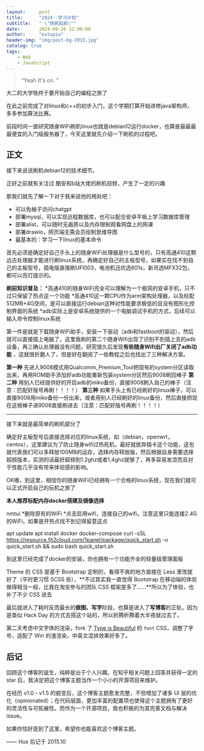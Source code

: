 ```yaml
---
layout:     post
title:      "2024--学习计划"
subtitle:   " \"扬帆起航\""
date:       2024-09-26 12:00:00
author:     "eutopia"
header-img: "img/post-bg-2015.jpg"
catalog: true
tags:
    - Web
    - JavaScript
---
```


> “Yeah It's on. ”


大二的大学牲终于要开始自己的编程之旅了


在此之前完成了对linux和c++的初步入门，这个学期打算开始进修java架构师，多多参加算法比赛。

前段时间一直研究随身WiFi刷机linux也就是debian12运行docker，也算是最最最最便宜的入门级服务器了，今天这里就先介绍一下刷机的过程吧。


<p id = "build"></p>

## 正文


接下来说说刷机debian12的技术细节。  

正好之前就有关注过 酷安和b站大佬的刷机视频，产生了一定的兴趣

那我们就先了解一下对于我来说他的用处吧：

* 可以免梯子访问chatgpt
* 部署mysql，可以实现远程数据库，也可以配合安卓平板上学习数据库管理
* 部署alist，可以随时无画质以及内存限制观看网盘上的网课
* 部署drawio，网页端无需会员绘制思维导图
* 最基本的：学习一下linux的基本命令



首先必须是确定好自己手头上的随身WiFi处理器是什么型号的，只有高通410这颗远古处理器才能进行刷linux系统，再确定好自己的主板型号，如果实在找不到自己的主板型号，插电版直接刷UFI003，电池机迅优选601s，新讯选MFX32包，都可以亮灯提示的。


**刷前知识普及：**
*高通410的随身WiFi完全可以理解为一个极简的安卓手机，只不过只保留了热点这一个功能
*高通410这一颗CPU作为arm架构处理器，以及标配512MB+4G空间，是可以直接运行debian这种对性能要求极低的且没有图形化控制界面的系统
*adb实际上是安卓系统提供的一个电脑调试手机的方式，后续可以输入命令控制linux系统


第一件是就是下载随身WiFi助手，安装一下驱动（adb和fastboot的驱动），然后就可以直接插上电脑了，这里我刷的第二个随身Wifi出现了识别不到插上去的adb设备，再三确认处理器没有问题，研究很久后发现**有些随身Wifi出厂关闭了adb功能** ，这就很折磨人了，但是好在翻阅了一些教程之后也找出了三种解决方案。  

**第一种**
先进入9008模式用Qualcomm_Premium_Tool把现有的system分区读取出来，再用ROM助手添加好adb功能重新包装system分区然后9008刷回棒子
**第二种**
用别人已经提供好的开启adb的miko备份，直接9008刷入自己的棒子（注意：匹配好版号再刷！！！！）
**第三种**
如果手头上有已经刷好的linux棒子，可以直接9008用miko备份一份出来，或者用别人已经刷好的linux备份，然后直接把现在这根棒子进9008直接刷进去（注意：匹配好版号再刷！！！！）

---

接下来就是最简单的刷机部分了

确定好主板型号后直接选择对应的linux系统，如（debian，openwrt，centos），这里建议为了防止随身wifi过热死机，最好就放弃插卡这个功能，这也就代表我们可以多释放100MB的运存，选择内存释放版，然后根据自身需要选择超频版本，实测的话最好超频到1.2ghz或者1,4ghz就够了，再多容易发烫而且对于性能几乎没有带来体验感的影响。


OK嗷，到这里，相信你的随身WiFi已经拥有一个合格的linux系统，现在我们就可以正式开启自己的玩机之旅了

**本人推荐标配内存docker搭建及镜像选择**

nmtui
*删除原有的WiFi
*点击启用wifi，连接自己的wifi，注意这里只能连接2.4G的WiFi，如果是开热点找不到记得留意这点


apt update
apt install docker docker-compose
curl -sSL https://resource.fit2cloud.com/1panel/package/quick_start.sh -o quick_start.sh && sudo bash quick_start.sh

到这里已经完成了docker的安装，你也拥有一个功能齐全的轻量级管理面板

Theme 的 CSS 是基于 Bootstrap 定制的，看得不爽的地方直接在 Less 里改就好了（平时更习惯 SCSS 些），**不过其实我一直觉得 Bootstrap 在移动端的体验做得相当一般，比我在淘宝参与的团队 CSS 框架差多了……**所以为了体验，也补了不少 CSS 进去

最后就进入了耗时反而最长的**做图、写字**阶段，也算是进入了**写博客**的正轨，因为是类似 Hack Day 的方式去搭这个站的，所以折腾折腾着大半夜就过去了。

第二天考虑中文字体的渲染，fork 了 [Type is Beautiful](http://www.typeisbeautiful.com/) 的 `font` CSS，调整了字号，适配了 Win 的渣渲染，中英文混排效果好多了。


## 后记

回顾这个博客的诞生，纯粹是出于个人兴趣。在知乎相关问题上回答并获得一定的 star 后，我决定把这个博客主题当作一个小小的开源项目来维护。

在经历 v1.0 - v1.5 的蜕变后，这个博客主题愈发完整，不但增加了诸多 UI 层的优化（opinionated）；在代码层面，更加丰富的配置项也使得这个主题拥有了更好的灵活性与可拓展性。而作为一个开源项目，我也积极的为其完善文档与解决 issue。

如果你恰好逛到了这里，希望你也能喜欢这个博客主题。

—— Hux 后记于 2015.10
